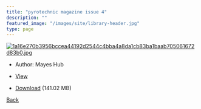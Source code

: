 ```yaml
---
title: "pyrotechnic magazine issue 4"
description: ""
featured_image: "/images/site/library-header.jpg"
type: page
---
```


<a href="https://drive.google.com/uc?export=view&id=1dQ172vMVKGC1C7C7cbvXqgMrGAAL3Q0w" target="_blank">![1a16e270b3956bccea44192d2544c4bba4a8da1cb83ba1baab705061672d83b0.jpg](https://drive.google.com/uc?export=view&id=14G6K8EZu0bXdsH2uY7Ke9OGuzb_kysjk)</a>
* Author: Mayes Hub
* <a href="https://drive.google.com/uc?export=view&id=1dQ172vMVKGC1C7C7cbvXqgMrGAAL3Q0w" target="_blank">View</a>

* [Download](https://drive.google.com/uc?export=download&id=1dQ172vMVKGC1C7C7cbvXqgMrGAAL3Q0w) (141.02 MB)

[Back](/library/)
